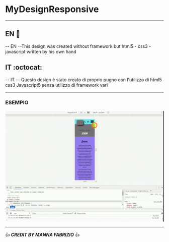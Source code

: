 # MyDesignResponsive

------------------------------------------------------------------------------------------------------------------------------------------

## EN :metal:
-- EN --This design was created  without framework but html5 - css3 - javascript  written by his own hand

## IT :octocat:
-- IT -- Questo design è stato creato di proprio pugno con l'utilizzo di html5 css3 Javascript5 senza utilizzo di framework vari

------------------------------------------------------------------------------------------------------------------------------------------

### ESEMPIO

![Test](TestGif.gif)

------------------------------------------------------------------------------------------------------------------------------------------

:+1:  ***CREDIT BY MANNA FABRIZIO***  :+1:
